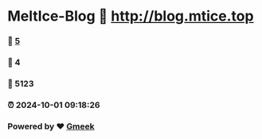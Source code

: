 # MeltIce-Blog :link: http://blog.mtice.top 
### :page_facing_up: [5](http://blog.mtice.top/tag.html) 
### :speech_balloon: 4 
### :hibiscus: 5123 
### :alarm_clock: 2024-10-01 09:18:26 
### Powered by :heart: [Gmeek](https://github.com/Meekdai/Gmeek)
